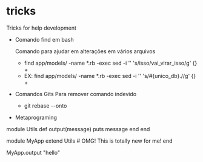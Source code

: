 tricks
======

Tricks for help development 

- Comando find em bash

  Comando para ajudar em alterações em vários arquivos
  
  - find app/models/ -name *.rb -exec sed -i '' 's/isso/vai_virar_isso/g' {} +
  - EX: find app/models/ -name *.rb -exec sed -i '' 's/#{unico\_db}\.//g' {} +

- Comandos Gits
  Para remover comando indevido
  - git rebase --onto <rev> <rev> 


- Metaprograming

module Utils
  def output(message)
    puts message
  end
end

module MyApp extend Utils # OMG! This is totally new for me!
end

MyApp.output "hello"